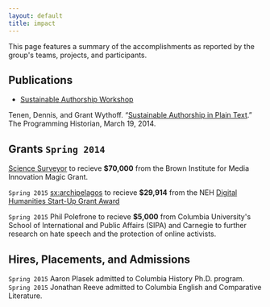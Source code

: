```yaml
---
layout: default
title: impact
---
```


This page features a summary of the accomplishments as reported by the group's
teams, projects, and participants.

## Publications

- [Sustainable Authorship
  Workshop](http://xpmethod.plaintext.in/minimal-computing/pandoc.html)  

Tenen, Dennis, and Grant Wythoff. “[Sustainable Authorship in Plain
Text](http://programminghistorian.org/lessons/sustainable-authorship-in-plain-text-using-pandoc-and-markdown).”
The Programming Historian, March 19, 2014.

## Grants `Spring 2014` 

[Science Surveyor](http://xpmethod.plaintext.in/public-discourse/surveyor.html)
to recieve **$70,000** from the Brown Institute for Media Innovation Magic
Grant.

`Spring 2015` [sx:archipelagos](http://xpmethod.plaintext.in/events/minimal-computing/small-axe.html)
to recieve **$29,914** from the NEH [Digital Humanities Start-Up Grant
Award](http://www.neh.gov/divisions/odh/grant-news/announcing-17-digital-humanities-start-grant-awards-march-2015)

`Spring 2015` Phil Polefrone to recieve **$5,000** from Columbia University's School
of International and Public Affairs (SIPA) and Carnegie to further research on
hate speech and the protection of online activists.

## Hires, Placements, and Admissions

`Spring 2015` Aaron Plasek admitted to Columbia History Ph.D. program.  
`Spring 2015` Jonathan Reeve admitted to Columbia English and Comparative Literature.  



